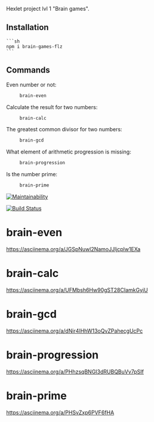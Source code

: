 
Hexlet project lvl 1 "Brain games".

## Installation

    ```sh
    npm i brain-games-flz
    ```

## Commands
 
   Even number or not:
   ```sh
        brain-even 
   ```
   Calculate the result for two numbers:
   ```sh     
        brain-calc
   ```     

   The greatest common divisor for two numbers:
   ```sh
        brain-gcd
   ```     

   What element of arithmetic progression is missing:
   ```sh
        brain-progression
   ```     

   Is the number prime:
   ```sh
        brain-prime 
   ```     

[![Maintainability](https://api.codeclimate.com/v1/badges/4a80466527da7cc3aff9/maintainability)](https://codeclimate.com/github/floydezus/project-lvl1-s486/maintainability)

[![Build Status](https://travis-ci.org/floydezus/project-lvl1-s486.svg?branch=master)](https://travis-ci.org/floydezus/project-lvl1-s486)

# brain-even
https://asciinema.org/a/JGSpNuwl2NamoJJljcplw1EXa

# brain-calc
https://asciinema.org/a/UFMbsh6Hw90gST28CIamkGyjU

# brain-gcd
https://asciinema.org/a/dNir4IHhW13oQvZPahecgUcPc

# brain-progression
https://asciinema.org/a/PHhzsqBNGI3dRUBQBuVv7pSIf

# brain-prime
https://asciinema.org/a/PHSvZxp6PVF6fHA

